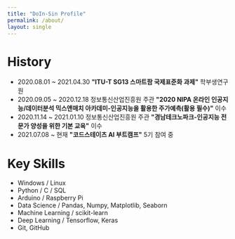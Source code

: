 ```yaml
---
title: "DoIn-Sin Profile"
permalink: /about/
layout: single
---
```


# History
* 2020.08.01 ~ 2021.04.30 **"ITU-T SG13 스마트팜 국제표준화 과제"** 학부생연구원
* 2020.09.05 ~ 2020.12.18 정보통신산업진흥원 주관 **"2020 NIPA 온라인 인공지능/데이터분석 믹스앤매치 아카데미-인공지능을 활용한 주가예측(활용 필수)"** 이수
* 2020.11.14 ~ 2021.01.10 정보통신산업진흥원 주관 **"경남테크노파크-인공지능 전문가 양성을 위한 기본 교육"** 이수
* 2021.07.08 ~ 현재 **"코드스테이츠 AI 부트캠프"** 5기 참여 중

# Key Skills
* Windows / Linux
* Python / C / SQL
* Arduino / Raspberry Pi
* Data Science / Pandas, Numpy, Matplotlib, Seaborn
* Machine Learning / scikit-learn
* Deep Learning / Tensorflow, Keras
* Git, GitHub

